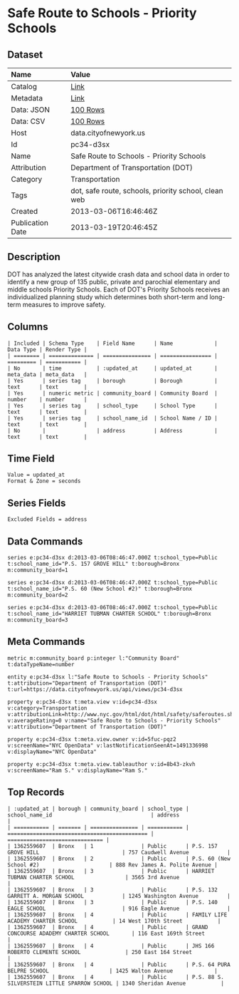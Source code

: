 # Safe Route to Schools - Priority Schools

## Dataset

| Name | Value |
| :--- | :---- |
| Catalog | [Link](https://catalog.data.gov/dataset/safe-route-to-schools-priority-schools-4c0cb) |
| Metadata | [Link](https://data.cityofnewyork.us/api/views/pc34-d3sx) |
| Data: JSON | [100 Rows](https://data.cityofnewyork.us/api/views/pc34-d3sx/rows.json?max_rows=100) |
| Data: CSV | [100 Rows](https://data.cityofnewyork.us/api/views/pc34-d3sx/rows.csv?max_rows=100) |
| Host | data.cityofnewyork.us |
| Id | pc34-d3sx |
| Name | Safe Route to Schools - Priority Schools |
| Attribution | Department of Transportation (DOT) |
| Category | Transportation |
| Tags | dot, safe route, schools, priority school, clean web |
| Created | 2013-03-06T16:46:46Z |
| Publication Date | 2013-03-19T20:46:45Z |

## Description

DOT has analyzed the latest citywide crash data and school data in order to identify a new group of 135 public, private and parochial elementary and middle schools Priority Schools. Each of DOT's Priority Schools receives an individualized planning study which determines both short-term and long-term measures to improve safety.

## Columns

```ls
| Included | Schema Type    | Field Name      | Name             | Data Type | Render Type |
| ======== | ============== | =============== | ================ | ========= | =========== |
| No       | time           | :updated_at     | updated_at       | meta_data | meta_data   |
| Yes      | series tag     | borough         | Borough          | text      | text        |
| Yes      | numeric metric | community_board | Community Board  | number    | number      |
| Yes      | series tag     | school_type     | School Type      | text      | text        |
| Yes      | series tag     | school_name_id  | School Name / ID | text      | text        |
| No       |                | address         | Address          | text      | text        |
```

## Time Field

```ls
Value = updated_at
Format & Zone = seconds
```

## Series Fields

```ls
Excluded Fields = address
```

## Data Commands

```ls
series e:pc34-d3sx d:2013-03-06T08:46:47.000Z t:school_type=Public t:school_name_id="P.S. 157 GROVE HILL" t:borough=Bronx m:community_board=1

series e:pc34-d3sx d:2013-03-06T08:46:47.000Z t:school_type=Public t:school_name_id="P.S. 60 (New School #2)" t:borough=Bronx m:community_board=2

series e:pc34-d3sx d:2013-03-06T08:46:47.000Z t:school_type=Public t:school_name_id="HARRIET TUBMAN CHARTER SCHOOL" t:borough=Bronx m:community_board=3
```

## Meta Commands

```ls
metric m:community_board p:integer l:"Community Board" t:dataTypeName=number

entity e:pc34-d3sx l:"Safe Route to Schools - Priority Schools" t:attribution="Department of Transportation (DOT)" t:url=https://data.cityofnewyork.us/api/views/pc34-d3sx

property e:pc34-d3sx t:meta.view v:id=pc34-d3sx v:category=Transportation v:attributionLink=http://www.nyc.gov/html/dot/html/safety/saferoutes.shtml v:averageRating=0 v:name="Safe Route to Schools - Priority Schools" v:attribution="Department of Transportation (DOT)"

property e:pc34-d3sx t:meta.view.owner v:id=5fuc-pqz2 v:screenName="NYC OpenData" v:lastNotificationSeenAt=1491336998 v:displayName="NYC OpenData"

property e:pc34-d3sx t:meta.view.tableauthor v:id=8b43-zkvh v:screenName="Ram S." v:displayName="Ram S."
```

## Top Records

```ls
| :updated_at | borough | community_board | school_type | school_name_id                               | address                        | 
| =========== | ======= | =============== | =========== | ============================================ | ============================== | 
| 1362559607  | Bronx   | 1               | Public      | P.S. 157 GROVE HILL                          | 757 Caudwell Avenue            | 
| 1362559607  | Bronx   | 2               | Public      | P.S. 60 (New School #2)                      | 888 Rev James A. Polite Avenue | 
| 1362559607  | Bronx   | 3               | Public      | HARRIET TUBMAN CHARTER SCHOOL                | 3565 3rd Avenue                | 
| 1362559607  | Bronx   | 3               | Public      | P.S. 132 GARRETT A. MORGAN SCHOOL            | 1245 Washington Avenue         | 
| 1362559607  | Bronx   | 3               | Public      | P.S. 140 EAGLE SCHOOL                        | 916 Eagle Avenue               | 
| 1362559607  | Bronx   | 4               | Public      | FAMILY LIFE ACADEMY CHARTER SCHOOL           | 14 West 170th Street           | 
| 1362559607  | Bronx   | 4               | Public      | GRAND CONCOURSE ADADEMY CHARTER SCHOOL       | 116 East 169th Street          | 
| 1362559607  | Bronx   | 4               | Public      | JHS 166 ROBERTO CLEMENTE SCHOOL              | 250 East 164 Street            | 
| 1362559607  | Bronx   | 4               | Public      | P.S. 64 PURA BELPRE SCHOOL                   | 1425 Walton Avenue             | 
| 1362559607  | Bronx   | 4               | Public      | P.S. 88 S. SILVERSTEIN LITTLE SPARROW SCHOOL | 1340 Sheridan Avenue           | 
```